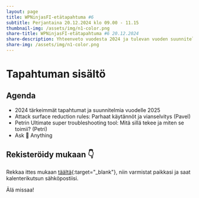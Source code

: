 ```yaml
---
layout: page
title: WPNinjasFI-etätapahtuma #6
subtitle: Perjantaina 20.12.2024 klo 09.00 - 11.15
thumbnail-img: /assets/img/n1-color.png
share-title: WPNinjasFI-etätapahtuma #6 20.12.2024
share-description: Yhteenveto vuodesta 2024 ja tulevan vuoden suunnitelma, attack surface reduction jne. 
share-img: /assets/img/n1-color.png
--- 
```

# Tapahtuman sisältö
## Agenda
- 2024 tärkeimmät tapahtumat ja suunnitelmia vuodelle 2025
- Attack surface reduction rules: Parhaat käytännöt ja vianselvitys (Pavel)
- Petrin Ultimate super troubleshooting tool: Mitä sillä tekee ja miten se toimii? (Petri)
- Ask 🥷 Anything

## Rekisteröidy mukaan 👇
Rekkaa ittes mukaan [täältä](https://events.teams.microsoft.com/event/7c8a1a5d-6bad-436f-bf6e-e1b783b762e0@84dc9e35-ee96-4291-9726-fad8009fb935){:target="_blank"}, niin varmistat paikkasi ja saat kalenterikutsun sähköpostiisi. 

Älä missaa!
